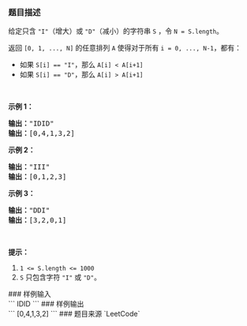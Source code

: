 ### 题目描述
<p>给定只含&nbsp;<code>"I"</code>（增大）或 <code>"D"</code>（减小）的字符串&nbsp;<code>S</code>&nbsp;，令&nbsp;<code>N = S.length</code>。</p>

<p>返回&nbsp;<code>[0, 1, ..., N]</code>&nbsp;的任意排列&nbsp;<code>A</code>&nbsp;使得对于所有&nbsp;<code>i = 0,&nbsp;..., N-1</code>，都有：</p>

<ul>
	<li>如果&nbsp;<code>S[i] == "I"</code>，那么&nbsp;<code>A[i] &lt; A[i+1]</code></li>
	<li>如果&nbsp;<code>S[i] == "D"</code>，那么&nbsp;<code>A[i] &gt; A[i+1]</code></li>
</ul>

<p>&nbsp;</p>

<p><strong>示例 1：</strong></p>

<pre><strong>输出：</strong>"IDID"
<strong>输出：</strong>[0,4,1,3,2]
</pre>

<p><strong>示例 2：</strong></p>

<pre><strong>输出：</strong>"III"
<strong>输出：</strong>[0,1,2,3]
</pre>

<p><strong>示例 3：</strong></p>

<pre><strong>输出：</strong>"DDI"
<strong>输出：</strong>[3,2,0,1]</pre>

<p>&nbsp;</p>

<p><strong>提示：</strong></p>

<ol>
	<li><code>1 &lt;= S.length &lt;= 1000</code></li>
	<li><code>S</code> 只包含字符&nbsp;<code>"I"</code>&nbsp;或&nbsp;<code>"D"</code>。</li>
</ol>
### 样例输入<br>
```
IDID
```
### 样例输出<br>
```
[0,4,1,3,2]
```
### 题目来源  
`LeetCode`
